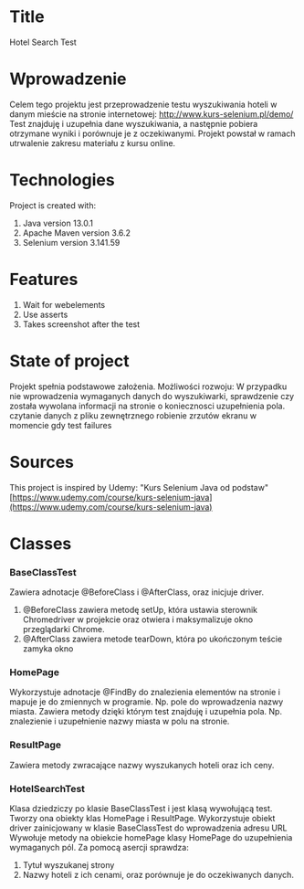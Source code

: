 # Title
Hotel Search Test
# Wprowadzenie
Celem tego projektu jest przeprowadzenie testu wyszukiwania hoteli w danym mieście na stronie internetowej: [http://www.kurs-selenium.pl/demo/ ](http://www.kurs-selenium.pl/demo/) 
Test znajduję i uzupełnia dane wyszukiwania, a następnie pobiera otrzymane wyniki i porównuje je z oczekiwanymi. 
Projekt powstał w ramach utrwalenie zakresu materiału z kursu online.
# Technologies
Project is created with:
1. Java version 13.0.1
2. Apache Maven version 3.6.2
3. Selenium version 3.141.59
# Features
1. Wait for webelements
2. Use asserts
3. Takes screenshot after the test 
# State of project
Projekt spełnia podstawowe założenia. 
Możliwości rozwoju:
W przypadku nie wprowadzenia wymaganych danych do wyszukiwarki, sprawdzenie czy została wywolana informacji na stronie o koniecznosci uzupełnienia pola. 
czytanie danych z pliku zewnętrznego
robienie zrzutów ekranu w momencie gdy test failures
# Sources
This project is inspired by Udemy: "Kurs Selenium Java od podstaw"
[https://www.udemy.com/course/kurs-selenium-java](https://www.udemy.com/course/kurs-selenium-java)
# Classes
### BaseClassTest
Zawiera adnotacje @BeforeClass i @AfterClass, oraz inicjuje driver.
1. @BeforeClass zawiera metodę setUp, która ustawia sterownik Chromedriver w projekcie oraz otwiera i maksymalizuje okno przeglądarki Chrome.
2. @AfterClass zawiera metode tearDown, która po ukończonym teście zamyka okno
### HomePage
Wykorzystuje adnotacje @FindBy do znalezienia elementów na stronie i mapuje je do zmiennych w programie. Np. pole do wprowadzenia nazwy miasta.
Zawiera metody dzięki którym test znajduję i uzupełnia pola. Np. znalezienie i uzupełnienie nazwy miasta w polu na stronie.
### ResultPage
Zawiera metody zwracające nazwy wyszukanych hoteli oraz ich ceny. 
### HotelSearchTest
Klasa dziedziczy po klasie BaseClassTest i jest klasą wywołującą test. 
Tworzy ona obiekty klas HomePage i ResultPage. 
Wykorzystuje obiekt driver zainicjowany w klasie BaseClassTest do wprowadzenia adresu URL
Wywołuje metody na obiekcie homePage klasy HomePage do uzupełnienia wymaganych pól.
Za pomocą asercji sprawdza:
1. Tytuł wyszukanej strony
2. Nazwy hoteli z ich cenami, oraz porównuje je do oczekiwanych danych.
